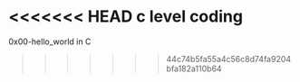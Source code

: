 <<<<<<< HEAD
c level coding
=======
0x00-hello_world in C
>>>>>>> 44c74b5fa55a4c56c8d74fa9204bfa182a110b64
